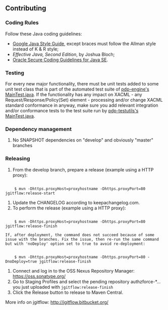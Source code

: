 ## Contributing
### Coding Rules
Follow these Java coding guidelines:
* [Google Java Style Guide](https://google.github.io/styleguide/javaguide.html), except braces must follow the Allman style instead of K & R style;
* *Effective Java, Second Edition*, by Joshua Bloch;
* [Oracle Secure Coding Guidelines for Java SE](http://www.oracle.com/technetwork/java/seccodeguide-139067.html).

### Testing
For every new major functionality, there must be unit tests added to some unit test class that is part of the automated test suite of [pdp-engine's MainTest.java](pdp-engine/src/test/java/org/ow2/authzforce/core/pdp/impl/test/MainTest.java). If the functionality has any impact on XACML - any Request/Response/Policy(Set) element - processing and/or change XACML standard conformance in anyway, make sure you add relevant integration and/or conformance tests to the test suite run by [pdp-testutils's MainTest.java](pdp-testutils/src/test/java/org/ow2/authzforce/core/pdp/testutil/test/MainTest.java).

### Dependency management
1. No SNAPSHOT dependencies on "develop" and obviously "master" branches

### Releasing
1. From the develop branch, prepare a release (example using a HTTP proxy):
<pre><code>
    $ mvn -Dhttps.proxyHost=proxyhostname -Dhttps.proxyPort=80 jgitflow:release-start
</code></pre>
1. Update the CHANGELOG according to keepachangelog.com.
1. To perform the release (example using a HTTP proxy):
<pre><code>
    $ mvn -Dhttps.proxyHost=proxyhostname -Dhttps.proxyPort=80 jgitflow:release-finish
</code></pre>
    If, after deployment, the command does not succeed because of some issue with the branches. Fix the issue, then re-run the same command but with 'noDeploy' option set to true to avoid re-deployment:
<pre><code>
    $ mvn -Dhttps.proxyHost=proxyhostname -Dhttps.proxyPort=80 -DnoDeploy=true jgitflow:release-finish
</code></pre>
1. Connect and log in to the OSS Nexus Repository Manager: https://oss.sonatype.org/
1. Go to Staging Profiles and select the pending repository authzforce-*... you just uploaded with `jgitflow:release-finish`
1. Click the Release button to release to Maven Central.

More info on jgitflow: http://jgitflow.bitbucket.org/
